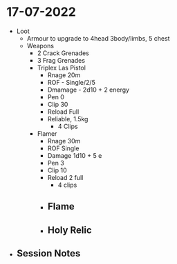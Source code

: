# 17-07-2022
  - Loot
    - Armour to upgrade to 4head 3body/limbs, 5 chest
    - Weapons
      - 2 Crack Grenades
      - 3 Frag Grenades
      - Triplex Las Pistol
        - Rnage 20m
        - ROF - Single/2/5
        - Dmamage - 2d10 + 2 energy
        - Pen 0
        - Clip 30
        - Reload Full
        - Reliable, 1.5kg
          - 4 Clips  
      - Flamer
        - Rnage 30m
        - ROF Single
        - Damage 1d10 + 5 e
        - Pen 3
        - Clip 10
        - Reload 2 full
          - 4 clips
        - Flame
          - 
        - Holy Relic
          - 
  - Session Notes
    - 